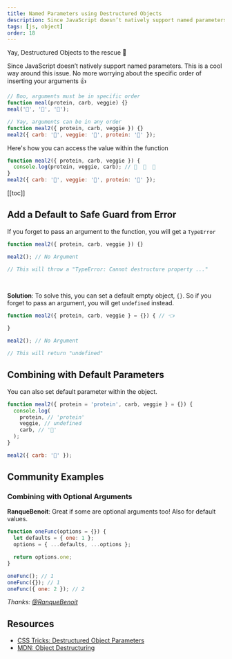 ```yaml
---
title: Named Parameters using Destructured Objects
description: Since JavaScript doesn’t natively support named parameters. Here's a solution using object. No more worrying about the specific order of inserting your arguments
tags: [js, object]
order: 18
---
```


Yay, Destructured Objects to the rescue 🎉

Since JavaScript doesn’t natively support named parameters. This is a cool way around this issue. No more worrying about the specific order of inserting your arguments 👍

```javascript
// Boo, arguments must be in specific order
function meal(protein, carb, veggie) {}
meal('🥩', '🍚', '🥦');

// Yay, arguments can be in any order
function meal2({ protein, carb, veggie }) {}
meal2({ carb: '🍚', veggie: '🥦', protein: '🥩' });
```

Here's how you can access the value within the function

```javascript
function meal2({ protein, carb, veggie }) {
  console.log(protein, veggie, carb); // 🥩  🥦  🍚
}
meal2({ carb: '🍚', veggie: '🥦', protein: '🥩' });
```

[[toc]]

## Add a Default to Safe Guard from Error

If you forget to pass an argument to the function, you will get a `TypeError`

```javascript
function meal2({ protein, carb, veggie }) {}

meal2(); // No Argument

// This will throw a "TypeError: Cannot destructure property ..."
```

<br/>

**Solution**: To solve this, you can set a default empty object, `{}`. So if you forget to pass an argument, you will get `undefined` instead.

<!-- prettier-ignore -->
```javascript
function meal2({ protein, carb, veggie } = {}) { // 👈

}

meal2(); // No Argument

// This will return "undefined"
```

## Combining with Default Parameters

You can also set default parameter within the object.

```javascript
function meal2({ protein = 'protein', carb, veggie } = {}) {
  console.log(
    protein, // 'protein'
    veggie, // undefined
    carb, // '🍚'
  );
}

meal2({ carb: '🍚' });
```

## Community Examples

### Combining with Optional Arguments

**RanqueBenoit**: Great if some are optional arguments too! Also for default values.

```javascript
function oneFunc(options = {}) {
  let defaults = { one: 1 };
  options = { ...defaults, ...options };

  return options.one;
}

oneFunc(); // 1
oneFunc({}); // 1
oneFunc({ one: 2 }); // 2
```

_Thanks: [@RanqueBenoit](https://twitter.com/RanqueBenoit/status/1002991906685583360)_

## Resources

- [CSS Tricks: Destructured Object Parameters](https://css-tricks.com/new-favorite-es6-toy-destructured-objects-parameters/)
- [MDN: Object Destructuring](https://developer.mozilla.org/en-US/docs/Web/JavaScript/Reference/Operators/Destructuring_assignment#Object_destructuring)
